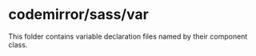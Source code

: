 # codemirror/sass/var

This folder contains variable declaration files named by their component class.
